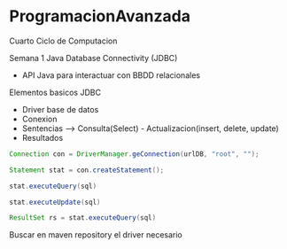 # ProgramacionAvanzada
Cuarto Ciclo de Computacion

Semana 1
Java Database Connectivity (JDBC)
- API Java para interactuar con BBDD relacionales

Elementos basicos JDBC
- Driver base de datos
- Conexion
- Sentencias --> Consulta(Select) - Actualizacion(insert, delete, update)
- Resultados

```java
Connection con = DriverManager.geConnection(urlDB, "root", "");

Statement stat = con.createStatement();

stat.executeQuery(sql)

stat.executeUpdate(sql)

ResultSet rs = stat.executeQuery(sql)
```
Buscar en maven repository el driver necesario

